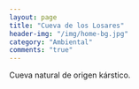 ```yaml
---
layout: page
title: "Cueva de los Losares"
header-img: "/img/home-bg.jpg"
category: "Ambiental"
comments: "true"
---
```



Cueva natural de origen kárstico.





